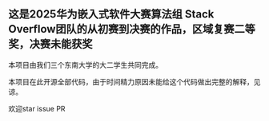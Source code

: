 ## 这是2025华为嵌入式软件大赛算法组 Stack Overflow团队的从初赛到决赛的作品，区域复赛二等奖，决赛未能获奖
本项目由我们三个东南大学的大二学生共同完成。

本项目在此开源全部代码，由于时间精力原因未能给这个代码做出完整的解释，见谅。

欢迎star issue PR
